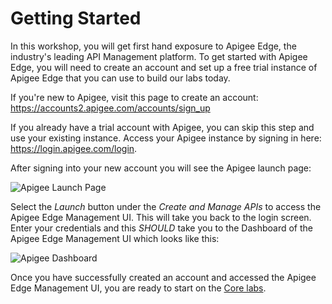 # Getting Started

  In this workshop, you will get first hand exposure to Apigee Edge, the industry's leading API Management platform. To get started with Apigee Edge, you will need to create an account and set up a free trial instance of Apigee Edge that you can use to build our labs today.

   If you're new to Apigee, visit this page to create an account: <a href="https://accounts2.apigee.com/accounts/sign_up" target="_blank">https://accounts2.apigee.com/accounts/sign_up</a>

  If you already have a trial account with Apigee, you can skip this step and use your existing instance. Access your Apigee instance by signing in here: <a href="//https://login.apigee.com/login" target="_blank">https://login.apigee.com/login</a>. 

  After signing into your new account you will see the Apigee launch page:

  ![Apigee Launch Page](images/apigee-accounts.png)

  Select the *Launch* button under the *Create and Manage APIs* to access the Apigee Edge Management UI. This will take you back to the login screen. Enter your credentials and this *SHOULD* take you to the Dashboard of the Apigee Edge Management UI which looks like this:

  ![Apigee Dashboard](images/management-ui-new.png)

  Once you have successfully created an account and accessed the Apigee Edge Management UI, you are ready to start on the [Core labs](../).
 
